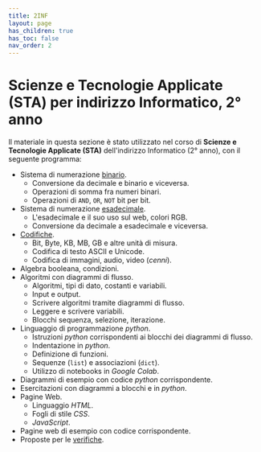 ```yaml
---
title: 2INF
layout: page
has_children: true
has_toc: false
nav_order: 2
---
```


# Scienze e Tecnologie Applicate (STA) per indirizzo Informatico, 2° anno

Il materiale in questa sezione è stato utilizzato nel corso di **Scienze e Tecnologie Applicate (STA)**
dell'indirizzo Informatico (2° anno), con il seguente programma:

- Sistema di numerazione [binario](binario/index.md).
  - Conversione da decimale e binario e viceversa.
  - Operazioni di somma fra numeri binari.
  - Operazioni di `AND`, `OR`, `NOT` bit per bit.
- Sistema di numerazione [esadecimale](esadecimale/index.md).
  - L'esadecimale e il suo uso sul web, colori RGB.
  - Conversione da decimale a esadecimale e viceversa.
- [Codifiche](codifiche/index.md).
  - Bit, Byte, KB, MB, GB e altre unità di misura.
  - Codifica di testo ASCII e Unicode.
  - Codifica di immagini, audio, video (_cenni_).
- Algebra booleana, condizioni.
- Algoritmi con diagrammi di flusso.
  - Algoritmi, tipi di dato, costanti e variabili.
  - Input e output.
  - Scrivere algoritmi tramite diagrammi di flusso.
  - Leggere e scrivere variabili.
  - Blocchi sequenza, selezione, iterazione.
- Linguaggio di programmazione _python_.
  - Istruzioni _python_ corrispondenti ai blocchi dei diagrammi di flusso.
  - Indentazione in _python_.
  - Definizione di funzioni.
  - Sequenze (`list`) e associazioni (`dict`).
  - Utilizzo di notebooks in _Google Colab_.
- Diagrammi di esempio con codice _python_ corrispondente.
- Esercitazioni con diagrammi a blocchi e in _python_.
- Pagine Web.
  - Linguaggio _HTML_.
  - Fogli di stile _CSS_.
  - _JavaScript_.
- Pagine web di esempio con codice corrispondente. 
- Proposte per le [verifiche](verifiche/index.md).